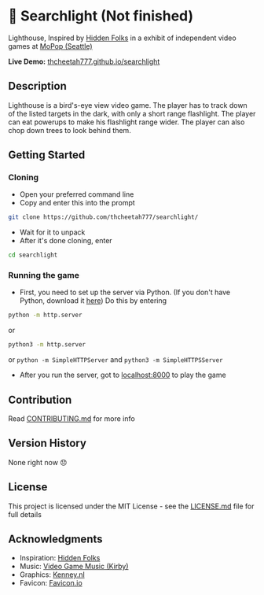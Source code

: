 # :flashlight: Searchlight (Not finished)

Lighthouse, Inspired by [Hidden Folks](https://hiddenfolks.com/) in a exhibit of independent video games at [MoPop (Seattle)](https://www.mopop.org/)

**Live Demo:** [thcheetah777.github.io/searchlight](https://thcheetah777.github.io/searchlight/)

## Description

Lighthouse is a bird's-eye view video game. The player has to track down of the listed targets in the dark, with only a short range flashlight. The player can eat powerups to make his flashlight range wider. The player can also chop down trees to look behind them.

## Getting Started

### Cloning

* Open your preferred command line
* Copy and enter this into the prompt

```bash
git clone https://github.com/thcheetah777/searchlight/
```

* Wait for it to unpack
* After it's done cloning, enter

```bash
cd searchlight
```

### Running the game

* First, you need to set up the server via Python. (If you don't have Python, download it [here](https://www.python.org/)) Do this by entering
```bash
python -m http.server
```
or
```bash
python3 -m http.server
```
or
`python -m SimpleHTTPServer` and `python3 -m SimpleHTTPSServer`
* After you run the server, got to [localhost:8000](http://localhost:8000/) to play the game

## Contribution

Read [CONTRIBUTING.md](https://github.com/thcheetah777/searchlight/blob/master/CONTRIBUTING.md) for more info

## Version History

None right now :disappointed:

## License

This project is licensed under the MIT License - see the [LICENSE.md](https://github.com/thcheetah777/searchlight/blob/master/LICENSE.md) file for full details

## Acknowledgments

* Inspiration: [Hidden Folks](https://hiddenfolks.com/)
* Music: [Video Game Music (Kirby)](https://downloads.khinsider.com/game-soundtracks/album/kirby-the-very-best-of-kirby)
* Graphics: [Kenney.nl](https://kenney.nl/assets)
* Favicon: [Favicon.io](https://favicon.io/)
